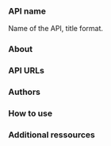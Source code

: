 
### API name  <!--Required-->
Name of the API, title format. 
### About   <!--Required-->
<!--
General description about the api. This description focuses on the aim of the API. Also, a link to the API specification should be provided. 
-->
### API URLs    <!--Required-->
<!--
        TEST: https://urlproduct-test.axpe.com
        PRE: https://urlproduct-pre.axpe.com
        PROD: https://urlproduct-prod.axpe.com
        -->
### Authors     <!--Required-->
<!--
API authors and contributors. These are the people that have participated designing and implementing the API, and the API Owner. For each author, it must be included:
- Author complete name 
- Author contact (email, etc.) 
    Example: Alberto Iglesias - aiglesiass@axpe.com

    -->
### How to use  <!--Required-->
<!--
This module describes in details how to use the API. It should have information about: 
- Endpoints of the API
- HTTP methods of each endpoint.  
- Requests y responses of each method. 
- Examples
- Authorization
   -->     
### Additional ressources   <!--Optional-->
<!--
Optional module, in case additional ressources have to be added. 
-->